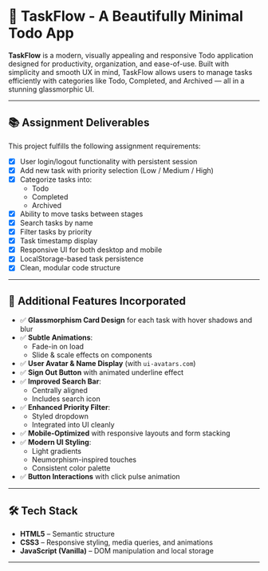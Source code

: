 # 🚀 TaskFlow - A Beautifully Minimal Todo App

**TaskFlow** is a modern, visually appealing and responsive Todo application designed for productivity, organization, and ease-of-use. Built with simplicity and smooth UX in mind, TaskFlow allows users to manage tasks efficiently with categories like Todo, Completed, and Archived — all in a stunning glassmorphic UI.

---

## 📚 Assignment Deliverables

This project fulfills the following assignment requirements:

- [x] User login/logout functionality with persistent session
- [x] Add new task with priority selection (Low / Medium / High)
- [x] Categorize tasks into:
  - Todo
  - Completed
  - Archived
- [x] Ability to move tasks between stages
- [x] Search tasks by name
- [x] Filter tasks by priority
- [x] Task timestamp display
- [x] Responsive UI for both desktop and mobile
- [x] LocalStorage-based task persistence
- [x] Clean, modular code structure

---

## 🌟 Additional Features Incorporated

- ✅ **Glassmorphism Card Design** for each task with hover shadows and blur
- ✅ **Subtle Animations**:
  - Fade-in on load
  - Slide & scale effects on components
- ✅ **User Avatar & Name Display** (with `ui-avatars.com`)
- ✅ **Sign Out Button** with animated underline effect
- ✅ **Improved Search Bar**:
  - Centrally aligned
  - Includes search icon
- ✅ **Enhanced Priority Filter**:
  - Styled dropdown
  - Integrated into UI cleanly
- ✅ **Mobile-Optimized** with responsive layouts and form stacking
- ✅ **Modern UI Styling**:
  - Light gradients
  - Neumorphism-inspired touches
  - Consistent color palette
- ✅ **Button Interactions** with click pulse animation

---

## 🛠 Tech Stack

- **HTML5** – Semantic structure
- **CSS3** – Responsive styling, media queries, and animations
- **JavaScript (Vanilla)** – DOM manipulation and local storage

---


